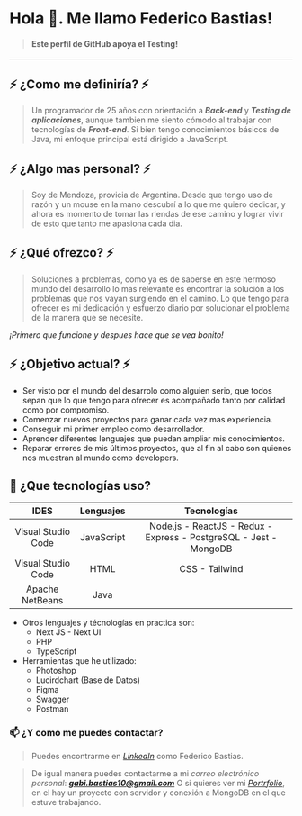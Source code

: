 # Hola 👋. Me llamo Federico Bastias! 
>#### Este perfil de GitHub apoya el Testing!
-----------------------------------------------------------------------
## ⚡ ¿Como me definiría? ⚡
>Un programador de 25 años con orientación a ***Back-end*** y ***Testing de aplicaciones***, aunque tambien me siento cómodo al trabajar con tecnologías de  ***Front-end***. Si bien tengo conocimientos básicos de Java, mi enfoque principal está dirigido a JavaScript.

## ⚡ ¿Algo mas personal? ⚡
>Soy de Mendoza, provicia de Argentina. Desde que tengo uso de razón y un mouse en la mano descubrí a lo que me quiero dedicar, y ahora es momento de tomar las riendas de ese camino y lograr vivir de esto que tanto me apasiona cada dia.

## ⚡ ¿Qué ofrezco? ⚡
>Soluciones a problemas, como ya es de saberse en este hermoso mundo del desarrollo lo mas relevante es encontrar la solución a los problemas que nos vayan surgiendo en el camino. Lo que tengo para ofrecer es mi dedicación y esfuerzo diario por solucionar el problema de la manera que se necesite. 

_¡Primero que funcione y despues hace que se vea bonito!_

## ⚡ ¿Objetivo actual? ⚡
* Ser visto por el mundo del desarrolo como alguien serio, que todos sepan que lo que tengo para ofrecer es acompañado tanto por calidad como por compromiso. 
* Comenzar nuevos proyectos para ganar cada vez mas experiencia.
* Conseguir mi primer empleo como desarrollador.
* Aprender diferentes lenguajes que puedan ampliar mis conocimientos.
* Reparar errores de mis últimos proyectos, que al fin al cabo son quienes nos muestran al mundo como developers.

## 🌱 ¿Que tecnologías uso?

| IDES | Lenguajes | Tecnologías |
| :------: | :------: | :------: |
| Visual Studio Code | JavaScript | Node.js - ReactJS - Redux - Express - PostgreSQL - Jest - MongoDB  |  
| Visual Studio Code | HTML | CSS - Tailwind | 
| Apache NetBeans | Java |  |

* Otros lenguajes y técnologías en practica son:
    * Next JS - Next UI
    * PHP
    * TypeScript
* Herramientas que he utilizado: 
    * Photoshop
    * Lucirdchart (Base de Datos)
    * Figma
    * Swagger
    * Postman

### 📫 ¿Y como me puedes contactar?
> Puedes encontrarme en *[LinkedIn][1]* como Federico Bastias.

> De igual manera puedes contactarme a mi *correo electrónico personal*: ***gabi.bastias10@gmail.com***
> O si quieres ver mi *[Portrfolio][2]*, en el hay un proyecto con servidor y conexión a MongoDB en el que estuve trabajando.
<!--
**GabiBastias/GabiBastias** is a ✨ _special_ ✨ repository because its `README.md` (this file) appears on your GitHub profile.

Here are some ideas to get you started:

- 🔭 I’m currently working on ...
- 🌱 I’m currently learning ...
- 👯 I’m looking to collaborate on ...
- 🤔 I’m looking for help with ...
- 💬 Ask me about ...
- 📫 How to reach me: ...
- 😄 Pronouns: ...
- ⚡ Fun fact: ...
-->

[1]: https://www.linkedin.com/in/federicobastias/
[2]: https://portfolio-fgdev.vercel.app/
